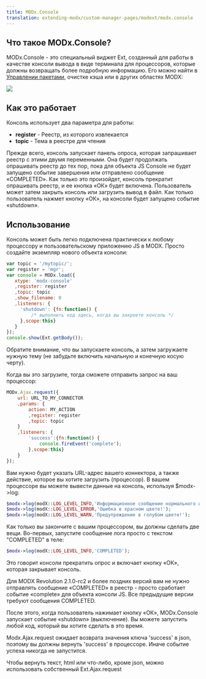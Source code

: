 ```yaml
---
title: MODx.Console
translation: extending-modx/custom-manager-pages/modext/modx.console
---
```


## Что такое MODx.Console?

MODx.Console - это специальный виджет Ext, созданный для работы в качестве консоли вывода в виде терминала для процессоров, которые должны возвращать более подробную информацию. Его можно найти в [Управлении пакетами](extending-modx/transport-packages "Package Management"), очистке кэша или в других областях MODX:

![](/2.x/en/extending-modx/custom-manager-pages/modext/modx-console.png)

## Как это работает

Консоль использует два параметра для работы:

- **register** - Реестр, из которого извлекается
- **topic** - Тема в реестре для чтения

Прежде всего, консоль запускает панель опроса, которая запрашивает реестр с этими двумя переменными. Она будет продолжать опрашивать реестр до тех пор, пока для объекта JS Console не будет запущено событие завершения или отправлено сообщение «COMPLETED». Как только это произойдет, консоль прекратит опрашивать реестр, и ее кнопка «ОК» будет включена. Пользователь может затем закрыть консоль или загрузить вывод в файл. Как только пользователь нажмет кнопку «ОК», на консоли будет запущено событие «shutdown».

## Использование

Консоль может быть легко подключена практически к любому процессору и пользовательскому приложению JS в MODX. Просто создайте экземпляр нового объекта консоли:

```javascript
var topic = '/mytopic/';
var register = 'mgr';
var console = MODx.load({
   xtype: 'modx-console'
   ,register: register
   ,topic: topic
   ,show_filename: 0
   ,listeners: {
     'shutdown': {fn:function() {
         /* выполнить код здесь, когда вы закроете консоль */
     },scope:this}
   }
});
console.show(Ext.getBody());
```

Обратите внимание, что вы запускаете консоль, а затем загружаете нужную тему (не забудьте включить начальную и конечную косую черту).

Когда вы это загрузите, тогда сможете отправить запрос на ваш процессор:

```javascript
MODx.Ajax.request({
    url: URL_TO_MY_CONNECTOR
    ,params: {
        action: MY_ACTION
        ,register: register
        ,topic: topic
    }
    ,listeners: {
        'success':{fn:function() {
            console.fireEvent('complete');
        },scope:this}
    }
});
```

Вам нужно будет указать URL-адрес вашего коннектора, а также действие, которое вы хотите загрузить (процессор). В вашем процессоре вы можете вывести данные на консоль, используя $modx->log:

```php
$modx->log(modX::LOG_LEVEL_INFO,'Информационное сообщение нормального цвета.');
$modx->log(modX::LOG_LEVEL_ERROR,'Ошибка в красном цвете!');
$modx->log(modX::LOG_LEVEL_WARN,'Предупреждение в голубом цвете!');
```

Как только вы закончите с вашим процессором, вы должны сделать две вещи. Во-первых, запустите сообщение лога просто с текстом "COMPLETED" в теле:

```php
$modx->log(modX::LOG_LEVEL_INFO,'COMPLETED');
```

Это говорит консоли прекратить опрос и включает кнопку «ОК», которая закрывает консоль.

Для MODX Revolution 2.1.0-rc2 и более поздних версий вам не нужно отправлять сообщение «COMPLETED» в реестр - просто сработает событие «complete» для объекта консоли JS. Все предыдущие версии требуют сообщения COMPLETED.

После этого, когда пользователь нажимает кнопку «ОК», MODx.Console запускает событие «shutdown» (выключение). Вы можете запустить любой код, который вы хотите сделать в это время.

Modx.Ajax.request ожидает возврата значения ключа 'success' в json, поэтому вы должны вернуть 'success' в процессоре. Иначе событие успеха никогда не запустится.

Чтобы вернуть текст, html или что-либо, кроме json, можно использовать собственный Ext.Ajax.request
